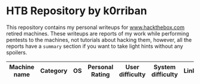 # HTB Repository by k0rriban
This repository contains my personal writeups for www.hackthebox.com retired machines. These writeups are reports of my work while performing pentests to the machines, not tutorials about hacking them, however, all the reports have a `summary` section if you want to take light hints without any spoilers.

| Machine name | Category | OS | Personal Rating | User difficulty | System difficulty | Link |
| :-: | :-: | :-: | :-: | :-: | :-: | :-: |
